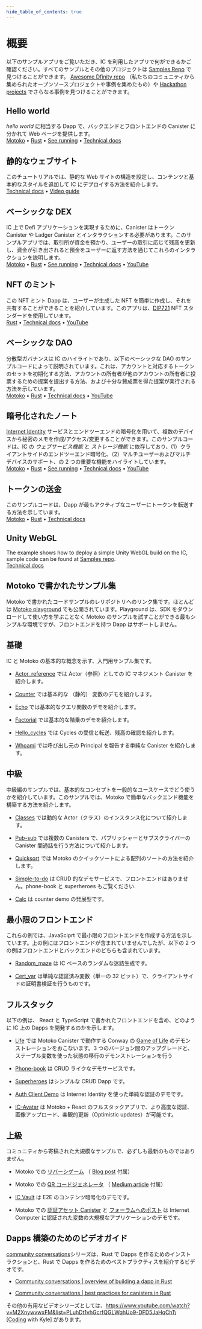 ```yaml
---
hide_table_of_contents: true
---
```


# 概要

以下のサンプルアプリをご覧いただき、IC を利用したアプリで何ができるかご確認ください。すべてのサンプルとその他のプロジェクトは [Samples Repo](https://github.com/dfinity/examples) で見つけることができます。 [Awesome Dfinity repo](https://github.com/dfinity/awesome-dfinity) （私たちのコミュニティから集められたオープンソースプロジェクトや事例を集めたもの）や [Hackathon projects](hackathon-projects) でさらなる事例を見つけることができます。

## Hello world

_hello world_ に相当する Dapp で、バックエンドとフロントエンドの Canister に分かれて Web ページを提供します。  
[Motoko](https://github.com/dfinity/examples/tree/master/motoko/hello) • [Rust](https://github.com/dfinity/examples/tree/master/rust/hello) • [See running](https://6lqbm-ryaaa-aaaai-qibsa-cai.ic0.app/) • [Technical docs](hello)

## 静的なウェブサイト

このチュートリアルでは、静的な Web サイトの構造を設定し、コンテンツと基本的なスタイルを追加して IC にデプロイする方法を紹介します。  
[Technical docs](host-a-website) • [Video guide](https://www.youtube.com/watch?v=JAQ1dkFvfPI)

## ベーシックな DEX

IC 上で Defi アプリケーションを実現するために、Canister はトークン Canister や Ladger Canister とインタラクションする必要があります。このサンプルアプリでは、取引所が資金を預かり、ユーザーの取引に応じて残高を更新し、資金が引き出されると預金をユーザーに返す方法を通じてこれらのインタラクションを説明します。  
[Motoko](https://github.com/dfinity/examples/tree/master/motoko/defi) • [Rust](https://github.com/dfinity/examples/tree/master/rust/defi) • [See running](https://gzz56-daaaa-aaaal-qai2a-cai.ic0.app/) • [Technical docs](dex) • [YouTube](https://youtu.be/fLbaOmH24Gs)

## NFT のミント

この NFT ミント Dapp は、ユーザーが生成した NFT を簡単に作成し、それを共有することができることを紹介しています。このアプリは、[DIP721](https://github.com/Psychedelic/DIP721) NFT スタンダードを使用しています。  
[Rust](https://github.com/dfinity/examples/tree/master/rust/dip721-nft-container) • [Technical docs](nft) • [YouTube](https://youtu.be/1po3udDADp4)

## ベーシックな DAO

分散型ガバナンスは IC のハイライトであり、以下のベーシックな DAO のサンプルコードによって説明されています。これは、アカウントと対応するトークンのセットを初期化する方法、アカウントの所有者が他のアカウントの所有者に投票するための提案を提出する方法、および十分な賛成票を得た提案が実行される方法を示しています。  
[Motoko](https://github.com/dfinity/examples/tree/master/motoko/basic_dao) • [Rust](https://github.com/dfinity/examples/tree/master/rust/basic_dao) • [Technical docs](dao) • [YouTube](https://youtu.be/3IcYlieA-EE)

## 暗号化されたノート

[Internet Identity](https://smartcontracts.org/docs/ic-identity-guide/what-is-ic-identity.html) サービスとエンドツーエンドの暗号化を用いて、複数のデバイスから秘密のメモを作成/アクセス/変更することができます。このサンプルコードは、IC の _ウェブサービス機能_ と _ストレージ機能_ に依存しており、(1）クライアントサイドのエンドツーエンド暗号化、（2）マルチユーザーおよびマルチデバイスのサポート、の 2 つの重要な機能をハイライトしています。  
[Motoko](https://github.com/dfinity/examples/tree/master/motoko/encrypted-notes-dapp/src/encrypted_notes_motoko) • [Rust](https://github.com/dfinity/examples/tree/master/motoko/encrypted-notes-dapp/src/encrypted_notes_rust) • [See running](https://cvhrw-2yaaa-aaaaj-aaiqa-cai.ic0.app/) • [Technical docs](encrypted-notes) • [YouTube](https://youtu.be/DZQmtPSxvbs)

## トークンの送金

このサンプルコードは、Dapp が最もアクティブなユーザーにトークンを転送する方法を示しています。  
[Motoko](https://github.com/dfinity/examples/tree/master/motoko/ledger-transfer) • [Rust](https://github.com/dfinity/examples/tree/master/rust/tokens_transfer) • [Technical docs](token-transfer)

## Unity WebGL

The example shows how to deploy a simple Unity WebGL build on the IC, sample code can be found at [Samples repo](https://github.com/dfinity/examples/tree/master/hosting/unity-webgl-template).  
[Technical docs](host-unity-webgl)

## Motoko で書かれたサンプル集

Motoko で書かれたコードサンプルのレリポジトリへのリンク集です。ほとんどは [Motoko playground](https://m7sm4-2iaaa-aaaab-qabra-cai.raw.ic0.app/) でも公開されています。Playground は、SDK をダウンロードして使い方を学ぶことなく Motoko のサンプルを試すことができる最もシンプルな環境ですが、フロントエンドを持つ Dapp はサポートしません。

## 基礎

IC と Motoko の基本的な概念を示す、入門用サンプル集です。

- [Actor_reference](https://github.com/dfinity/examples/tree/master/motoko/actor_reference) では Actor（参照）としての IC マネジメント Canister を紹介します。

- [Counter](https://github.com/dfinity/examples/tree/master/motoko/counter) では基本的な （静的） 変数のデモを紹介します。

- [Echo](https://github.com/dfinity/examples/tree/master/motoko/echo) では基本的なクエリ関数のデモを紹介します。

- [Factorial](https://github.com/dfinity/examples/tree/master/motoko/factorial) では基本的な階乗のデモを紹介します。

- [Hello_cycles](https://github.com/dfinity/examples/tree/master/motoko/hello_cycles) では Cycles の受信と転送、残高の確認を紹介します。

- [Whoami](https://github.com/dfinity/examples/tree/master/motoko/whoami) では呼び出し元の Principal を報告する単純な Canister を紹介します。

## 中級

中級編のサンプルでは、基本的なコンセプトを一般的なユースケースでどう使うかを紹介しています。このサンプルでは、Motoko で簡単なバックエンド機能を構築する方法を紹介します。

- [Classes](https://github.com/dfinity/examples/tree/master/motoko/classes) では動的な Actor（クラス）のインスタンス化について紹介します。

- [Pub-sub](https://github.com/dfinity/examples/tree/master/motoko/pub-sub) では複数の Canisters で、パブリッシャーとサブスクライバーの Canister 間通話を行う方法について紹介します。

- [Quicksort](https://github.com/dfinity/examples/tree/master/motoko/quicksort) では Motoko のクイックソートによる配列のソートの方法を紹介します。

- [Simple-to-do](https://github.com/dfinity/examples/tree/master/motoko/simple-to-do) は CRUD 的なデモサービスで、フロントエンドはありません。phone-book と superheroes もご覧ください.

- [Calc](https://github.com/dfinity/examples/tree/master/motoko/calc) は counter demo の発展型です。

## 最小限のフロントエンド

これらの例では、JavaSciprt で最小限のフロントエンドを作成する方法を示しています。上の例にはフロントエンドが含まれていませんでしたが、以下の 2 つの例はフロントエンドとバックエンドのどちらも含まれています。

- [Random_maze](https://github.com/dfinity/examples/tree/master/motoko/random_maze) は IC ベースのランダムな迷路生成です。

- [Cert_var](https://github.com/dfinity/examples/tree/master/motoko/cert-var) は単純な認証済み変数（単一の 32 ビット）で、クライアントサイドの証明書検証を行うものです。

## フルスタック

以下の例は、 React と TypeScript で書かれたフロントエンドを含め、どのように IC 上の Dapps を開発するのかを示します。

- [Life](https://github.com/dfinity/examples/tree/master/motoko/life) では Motoko Canister で動作する Conway の [Game of Life](https://en.wikipedia.org/wiki/Conway%27s_Game_of_Life) のデモンストレーションをおこないます。3 つのバージョン間のアップグレードと、ステーブル変数を使った状態の移行のデモンストレーションを行う

- [Phone-book](https://github.com/dfinity/examples/tree/master/motoko/phone-book) は CRUD ライクなデモサービスです。

- [Superheroes](https://github.com/dfinity/examples/tree/master/motoko/superheroes) はシンプルな CRUD Dapp です。

- [Auth Client Demo](https://github.com/krpeacock/auth-client-demo) は Internet Identity を使った単純な認証のデモです。

- [IC-Avatar](https://github.com/krpeacock/ic-avatar) は Motoko + React のフルスタックアプリで、より高度な認証、画像アップロード、楽観的更新（Optimistic updates）が可能です。

## 上級

コミュニティから寄稿された大規模なサンプルで、必ずしも最新のものではありません。

- Motoko での [リバーシゲーム](https://github.com/ninegua/reversi) （ [Blog post](https://ninegua.github.io/reversi) 付属）

- Motoko での [QR コードジェネレータ](https://github.com/enzoh/motoko-qr) （ [Medium article](https://medium.com/@ehaussecker/my-first-microservice-on-dfinity-3ac5c142865b) 付属）

- [IC Vault](https://github.com/timohanke/icvault) は E2E のコンテンツ暗号化のデモです。

- Motoko での [認証アセット Canister](https://github.com/nomeata/motoko-certified-http) と [フォーラムへのポスト](https://forum.dfinity.org/t/certified-assets-from-motoko-poc-tutorial/7263) は Internet Computer に認証された変数の大規模なアプリケーションのデモです。

## Dapps 構築のためのビデオガイド

[community conversations](https://www.youtube.com/playlist?list=PLuhDt1vhGcrez-f3I0_hvbwGZHZzkZ7Ng)シリーズは、Rust で Dapps を作るためのインストラクションと、Rust で Dapps を作るためのベストプラクティスを紹介するビデオです。

- [Community conversations | overview of building a dapp in Rust](https://www.youtube.com/watch?v=6wyIhzsFbKw)

- [Community conversations | best practices for canisters in Rust](https://www.youtube.com/watch?v=36L33S_DYHY&ab_channel=DFINITY)

その他の有用なビデオシリーズとしては、https://www.youtube.com/watch?v=M2XnywvwxFM&list=PLuhDt1vhGcrfQGLWqhUo9-DFD5JaHqCh1\[Coding with Kyle\] があります。

<!--
# Overview

Take a look at some sample dapps below and see the possibilities of building on the IC. All samples and further projects can be found in the [Samples repo](https://github.com/dfinity/examples). Additional resources can be found in the [Awesome Dfinity repo](https://github.com/dfinity/awesome-dfinity) (a curated set of open-source projects and examples from our community) or [Hackathon projects](hackathon-projects)!

## Hello world

The dapp equivalent of *hello world*, with a separate backend and frontend canister serving a web page.
[Motoko](https://github.com/dfinity/examples/tree/master/motoko/hello) • [Rust](https://github.com/dfinity/examples/tree/master/rust/hello) • [See running](https://6lqbm-ryaaa-aaaai-qibsa-cai.ic0.app/) • [Technical docs](hello)

## Static website

This tutorial shows how to quickly set up a static website structure, add content and basic styling, and deploy to the IC.
[Technical docs](host-a-website) • [Video guide](https://www.youtube.com/watch?v=JAQ1dkFvfPI)

## Basic DEX

To enable DEFI applications on the IC, canisters need to interact with token canisters and the ledger canister. This example dapp illustrates these interactions by showing how to enable an Exchange to take custody of funds, update an internal balance book as users trade, and give custody back to the user as funds are withdrawn.
[Motoko](https://github.com/dfinity/examples/tree/master/motoko/defi) • [Rust](https://github.com/dfinity/examples/tree/master/rust/defi) • [See running](https://gzz56-daaaa-aaaal-qai2a-cai.ic0.app/) • [Technical docs](dex) • [YouTube](https://youtu.be/fLbaOmH24Gs)

## NFT minting

This NFT minting dapp showcases how easy it can be to create a user generated NFT and share it. This dapp uses the [DIP721](https://github.com/Psychedelic/DIP721) NFT standard.
[Rust](https://github.com/dfinity/examples/tree/master/rust/dip721-nft-container) • [Technical docs](nft) • [YouTube](https://youtu.be/1po3udDADp4)

## Basic DAO

Decentralised governance is higlight of the IC and is illustrated by the basic DAO sample code. It illustrates how to initialize a set of accounts and corresponding tokens, how account owners can sumit proposals for other account owners to vote on, and how a proposal is executed given enough favorable votes.
[Motoko](https://github.com/dfinity/examples/tree/master/motoko/basic_dao) • [Rust](https://github.com/dfinity/examples/tree/master/rust/basic_dao) • [Technical docs](dao) • [YouTube](https://youtu.be/3IcYlieA-EE)

## Encrypted note-taking

Create/access/modify confidential notes from multiple devices using [Internet Identity](https://smartcontracts.org/docs/ic-identity-guide/what-is-ic-identity.html) service and end-to-end encryption. The sample code relies upon the *web-serving* and *storage capabilities* of the IC, and highlights two key functionalities: (1) client-side, end-to-end encryption and (2) multi-user and multi-device support.
[Motoko](https://github.com/dfinity/examples/tree/master/motoko/encrypted-notes-dapp/src/encrypted_notes_motoko) • [Rust](https://github.com/dfinity/examples/tree/master/motoko/encrypted-notes-dapp/src/encrypted_notes_rust) • [See running](https://cvhrw-2yaaa-aaaaj-aaiqa-cai.ic0.app/) • [Technical docs](encrypted-notes) • [YouTube](https://youtu.be/DZQmtPSxvbs)

## ICP transfer

This sample code demonstrates how a dapp can transfer ICP to its most active users.
[Motoko](https://github.com/dfinity/examples/tree/master/motoko/ledger-transfer) • [Rust](https://github.com/dfinity/examples/tree/master/rust/tokens_transfer) • [Technical docs](token-transfer)

## Unity WebGL

The example shows how to deploy a simple Unity WebGL build on the IC, sample code can be found at [Samples repo](https://github.com/dfinity/examples/tree/master/hosting/unity-webgl-template).
[Technical docs](host-unity-webgl)

## Explore further Samples in Motoko

This is a collection of repo-links to additional code samples written in Motoko. Most are also available in the [Motoko playground](https://m7sm4-2iaaa-aaaab-qabra-cai.raw.ic0.app/). The playground provides the simplest environment for trying out pure Motoko samples without having to download and learn to use the SDK, but does not support dapps with frontends.

### Basic

This is collection of basic getting-started Motoko samples, which demonstrate basic concepts of the IC and the Motoko language.

-   [Actor\_reference](https://github.com/dfinity/examples/tree/master/motoko/actor_reference) shows the IC management canister as an actor (reference).

-   [Counter](https://github.com/dfinity/examples/tree/master/motoko/counter) shows a basic (stable) variable demo.

-   [Echo](https://github.com/dfinity/examples/tree/master/motoko/echo) gives a basic query function demo.

-   [Factorial](https://github.com/dfinity/examples/tree/master/motoko/factorial) shows a basic factorial demo.

-   [Hello\_cycles](https://github.com/dfinity/examples/tree/master/motoko/hello_cycles) illustrates how to receive and transfer cycles and check a balance.

-   [Whoami](https://github.com/dfinity/examples/tree/master/motoko/whoami) is a simple canister that reports the Principal of its caller.

### Intermediate

The intermediate samples demonstrate how to use some of the basic concepts in common use cases. The samples show how to build simple backend functionalities in Motoko.

-   [Classes](https://github.com/dfinity/examples/tree/master/motoko/classes) shows a dynamic actor (class) instantiation.

-   [Pub-sub](https://github.com/dfinity/examples/tree/master/motoko/pub-sub) shows multiple canisters, with publisher-subscriber inter-canister calls.

-   [Quicksort](https://github.com/dfinity/examples/tree/master/motoko/quicksort) shows how to sort an array, via Quick Sort, in Motoko.

-   [Simple-to-do](https://github.com/dfinity/examples/tree/master/motoko/simple-to-do) is a CRUD-like demo service, sans a front end; see also: phone-book and superheroes.

-   [Calc](https://github.com/dfinity/examples/tree/master/motoko/calc) is a more advanced version of counter demo.

### Minimal frontend

These two samples show how to create simple frontends in JavaScript. Where the previous samples did not provide a frontend, these two samples provide both a frontend and a backend.

-   [Random\_maze](https://github.com/dfinity/examples/tree/master/motoko/random_maze) is a random maze generation, with IC-based randomness.

-   [Cert\_var](https://github.com/dfinity/examples/tree/master/motoko/cert-var) shows a simple certified variable (a single 32-bit number), with client-side certificate validation.

### Full stack

These samples demonstrate how to build dapps on the IC, with frontends based on React and TypeScript.

-   [Life](https://github.com/dfinity/examples/tree/master/motoko/life) demonstrates Conway’s [Game of Life](https://en.wikipedia.org/wiki/Conway%27s_Game_of_Life), running in a Motoko Canister. Demonstrates upgrades among three versions and state migration using stable variables.

-   [Phone-book](https://github.com/dfinity/examples/tree/master/motoko/phone-book) is a CRUD-like demo service.

-   [Superheroes](https://github.com/dfinity/examples/tree/master/motoko/superheroes) is a simple CRUD dapp.

-   [Auth Client Demo](https://github.com/krpeacock/auth-client-demo) is a simple authentication with Internet Identity.

-   [IC-Avatar](https://github.com/krpeacock/ic-avatar) is a full-stack Motoko + React with more advanced authentication, image uploads, and optimistic updates.

### Advanced

Large samples contributed by the community and not necessarily up-to-date:

-   [Reversi](https://github.com/ninegua/reversi) with accompanying [blog post](https://ninegua.github.io/reversi).

-   [QR code generator](https://github.com/enzoh/motoko-qr) with accompanying [Medium article](https://medium.com/@ehaussecker/my-first-microservice-on-dfinity-3ac5c142865b).

-   [IC Vault](https://github.com/timohanke/icvault) demonstrates end-to-end content encryption.

-   [Certified asset canister](https://github.com/nomeata/motoko-certified-http) and [forum post](https://forum.dfinity.org/t/certified-assets-from-motoko-poc-tutorial/7263) demonstrates a larger application of Internet Computer certified variables.

## Video Guides for Building Dapps

These videos from the [community conversations](https://www.youtube.com/playlist?list=PLuhDt1vhGcrez-f3I0_hvbwGZHZzkZ7Ng) series cover an introduction to building dapps in Rust, and best practices for building dapps in Rust.

-   [Community conversations | overview of building a dapp in Rust](https://www.youtube.com/watch?v=6wyIhzsFbKw)

-   [Community conversations | best practices for canisters in Rust](https://www.youtube.com/watch?v=36L33S_DYHY&ab_channel=DFINITY)

Additional useful video series can be found at [Coding with Kyle](https://www.youtube.com/watch?v=M2XnywvwxFM&list=PLuhDt1vhGcrfQGLWqhUo9-DFD5JaHqCh1).

-->
